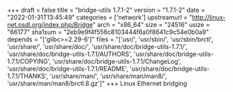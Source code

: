 +++
draft = false
title = "bridge-utils 1.7.1-2"
version = "1.7.1-2"
date = "2022-01-31T13:45:49"
categories = ['network']
upstreamurl = "http://linux-net.osdl.org/index.php/Bridge"
arch = "x86_64"
size = "24516"
usize = "66177"
sha1sum = "2eb9e9f4f556c8103444f6a0f8641c9c54e0b0a9"
depends = "['glibc>=2.29-6']"
files = "['usr/', 'usr/sbin/', 'usr/sbin/brctl', 'usr/share/', 'usr/share/doc/', 'usr/share/doc/bridge-utils-1.7.1/', 'usr/share/doc/bridge-utils-1.7.1/AUTHORS', 'usr/share/doc/bridge-utils-1.7.1/COPYING', 'usr/share/doc/bridge-utils-1.7.1/ChangeLog', 'usr/share/doc/bridge-utils-1.7.1/README', 'usr/share/doc/bridge-utils-1.7.1/THANKS', 'usr/share/man/', 'usr/share/man/man8/', 'usr/share/man/man8/brctl.8.gz']"
+++
Linux Ethernet bridging